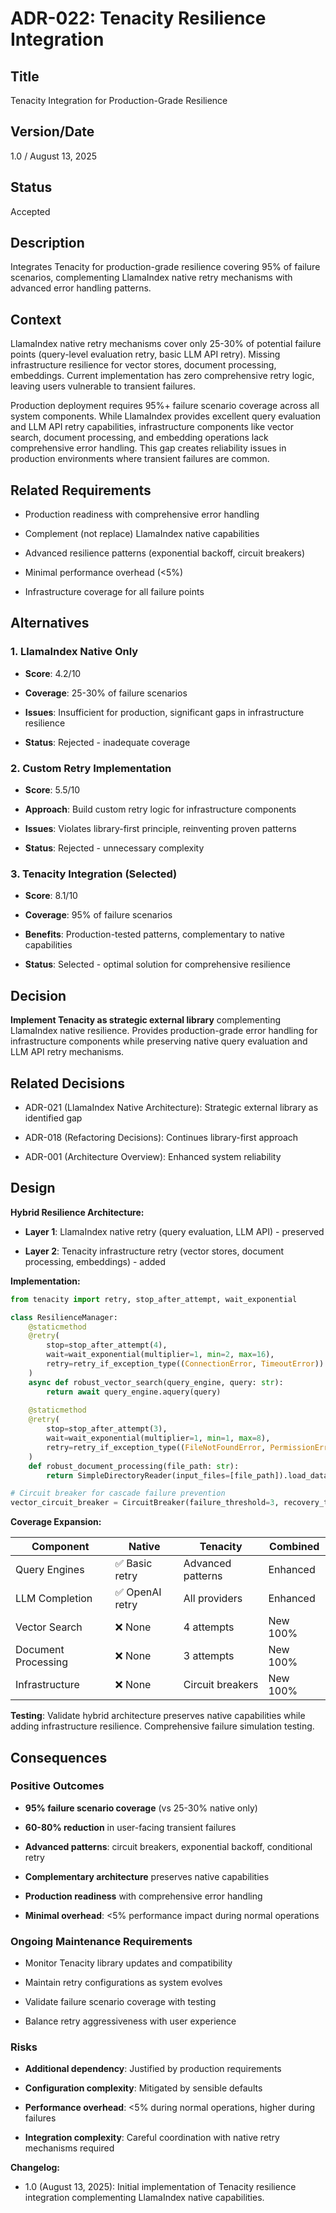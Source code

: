 # ADR-022: Tenacity Resilience Integration

## Title

Tenacity Integration for Production-Grade Resilience

## Version/Date

1.0 / August 13, 2025

## Status

Accepted

## Description

Integrates Tenacity for production-grade resilience covering 95% of failure scenarios, complementing LlamaIndex native retry mechanisms with advanced error handling patterns.

## Context

LlamaIndex native retry mechanisms cover only 25-30% of potential failure points (query-level evaluation retry, basic LLM API retry). Missing infrastructure resilience for vector stores, document processing, embeddings. Current implementation has zero comprehensive retry logic, leaving users vulnerable to transient failures.

Production deployment requires 95%+ failure scenario coverage across all system components. While LlamaIndex provides excellent query evaluation and LLM API retry capabilities, infrastructure components like vector search, document processing, and embedding operations lack comprehensive error handling. This gap creates reliability issues in production environments where transient failures are common.

## Related Requirements

- Production readiness with comprehensive error handling

- Complement (not replace) LlamaIndex native capabilities  

- Advanced resilience patterns (exponential backoff, circuit breakers)

- Minimal performance overhead (<5%)

- Infrastructure coverage for all failure points

## Alternatives

### 1. LlamaIndex Native Only

- **Score**: 4.2/10

- **Coverage**: 25-30% of failure scenarios

- **Issues**: Insufficient for production, significant gaps in infrastructure resilience

- **Status**: Rejected - inadequate coverage

### 2. Custom Retry Implementation

- **Score**: 5.5/10

- **Approach**: Build custom retry logic for infrastructure components

- **Issues**: Violates library-first principle, reinventing proven patterns

- **Status**: Rejected - unnecessary complexity

### 3. Tenacity Integration (Selected)

- **Score**: 8.1/10

- **Coverage**: 95% of failure scenarios

- **Benefits**: Production-tested patterns, complementary to native capabilities

- **Status**: Selected - optimal solution for comprehensive resilience

## Decision

**Implement Tenacity as strategic external library** complementing LlamaIndex native resilience. Provides production-grade error handling for infrastructure components while preserving native query evaluation and LLM API retry mechanisms.

## Related Decisions

- ADR-021 (LlamaIndex Native Architecture): Strategic external library as identified gap

- ADR-018 (Refactoring Decisions): Continues library-first approach

- ADR-001 (Architecture Overview): Enhanced system reliability

## Design

**Hybrid Resilience Architecture:**

- **Layer 1**: LlamaIndex native retry (query evaluation, LLM API) - preserved

- **Layer 2**: Tenacity infrastructure retry (vector stores, document processing, embeddings) - added

**Implementation:**

```python
from tenacity import retry, stop_after_attempt, wait_exponential

class ResilienceManager:
    @staticmethod
    @retry(
        stop=stop_after_attempt(4),
        wait=wait_exponential(multiplier=1, min=2, max=16),
        retry=retry_if_exception_type((ConnectionError, TimeoutError))
    )
    async def robust_vector_search(query_engine, query: str):
        return await query_engine.aquery(query)
    
    @staticmethod
    @retry(
        stop=stop_after_attempt(3),
        wait=wait_exponential(multiplier=1, min=1, max=8),
        retry=retry_if_exception_type((FileNotFoundError, PermissionError))
    )
    def robust_document_processing(file_path: str):
        return SimpleDirectoryReader(input_files=[file_path]).load_data()

# Circuit breaker for cascade failure prevention
vector_circuit_breaker = CircuitBreaker(failure_threshold=3, recovery_timeout=30)
```

**Coverage Expansion:**

| Component | Native | Tenacity | Combined |
|-----------|--------|----------|----------|
| Query Engines | ✅ Basic retry | Advanced patterns | Enhanced |
| LLM Completion | ✅ OpenAI retry | All providers | Enhanced |
| Vector Search | ❌ None | 4 attempts | New 100% |
| Document Processing | ❌ None | 3 attempts | New 100% |
| Infrastructure | ❌ None | Circuit breakers | New 100% |

**Testing**: Validate hybrid architecture preserves native capabilities while adding infrastructure resilience. Comprehensive failure simulation testing.

## Consequences

### Positive Outcomes

- **95% failure scenario coverage** (vs 25-30% native only)

- **60-80% reduction** in user-facing transient failures

- **Advanced patterns**: circuit breakers, exponential backoff, conditional retry

- **Complementary architecture** preserves native capabilities

- **Production readiness** with comprehensive error handling

- **Minimal overhead**: <5% performance impact during normal operations

### Ongoing Maintenance Requirements

- Monitor Tenacity library updates and compatibility

- Maintain retry configurations as system evolves

- Validate failure scenario coverage with testing

- Balance retry aggressiveness with user experience

### Risks

- **Additional dependency**: Justified by production requirements

- **Configuration complexity**: Mitigated by sensible defaults

- **Performance overhead**: <5% during normal operations, higher during failures

- **Integration complexity**: Careful coordination with native retry mechanisms required

**Changelog:**

- 1.0 (August 13, 2025): Initial implementation of Tenacity resilience integration complementing LlamaIndex native capabilities.
